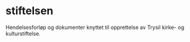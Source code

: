 # stiftelsen
Hendelsesforløp og dokumenter knyttet til opprettelse av Trysil kirke- og kulturstiftelse.
